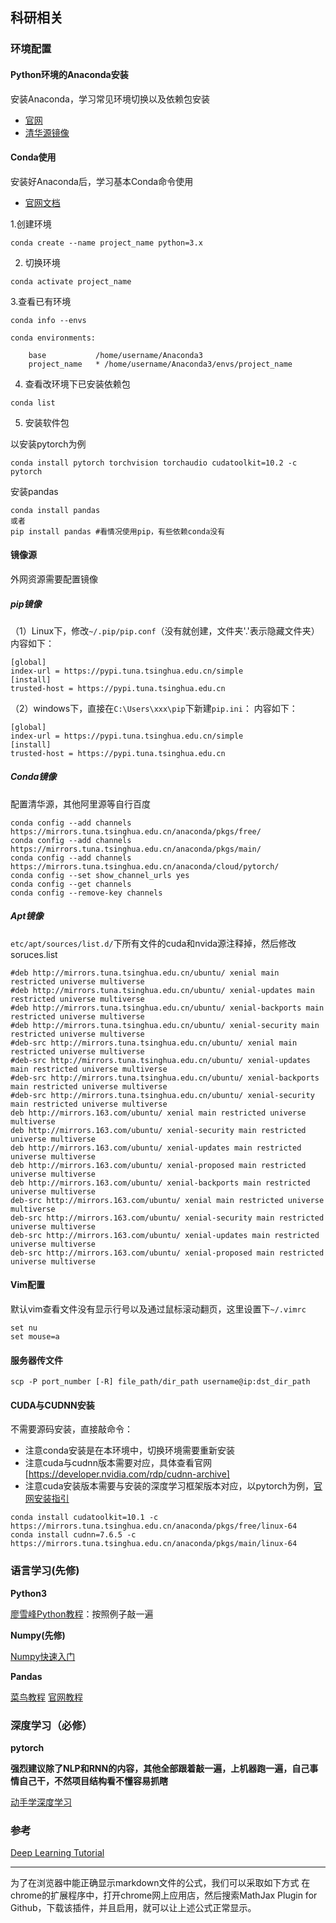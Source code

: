 ## 科研相关

### 环境配置

#### Python环境的Anaconda安装

安装Anaconda，学习常见环境切换以及依赖包安装
- [官网](https://www.anaconda.com/)
- [清华源镜像](https://mirrors.tuna.tsinghua.edu.cn/anaconda/archive/)

#### Conda使用

安装好Anaconda后，学习基本Conda命令使用
- [官网文档](https://docs.conda.io/projects/conda/en/latest/user-guide/getting-started.html)

1.创建环境

```
conda create --name project_name python=3.x
```
2. 切换环境

```
conda activate project_name
```

3.查看已有环境

```
conda info --envs
```

```
conda environments:

    base           /home/username/Anaconda3
    project_name   * /home/username/Anaconda3/envs/project_name
```

4. 查看改环境下已安装依赖包

```
conda list
```

5. 安装软件包

以安装pytorch为例
```
conda install pytorch torchvision torchaudio cudatoolkit=10.2 -c pytorch
```

安装pandas
```
conda install pandas
或者
pip install pandas #看情况使用pip，有些依赖conda没有
```

#### 镜像源

外网资源需要配置镜像

##### pip镜像

（1）Linux下，修改`~/.pip/pip.conf`（没有就创建，文件夹'.'表示隐藏文件夹）
内容如下：
```
[global]
index-url = https://pypi.tuna.tsinghua.edu.cn/simple
[install]
trusted-host = https://pypi.tuna.tsinghua.edu.cn
```
（2）windows下，直接在`C:\Users\xxx\pip`下新建`pip.ini`：
内容如下：
```
[global]
index-url = https://pypi.tuna.tsinghua.edu.cn/simple
[install]
trusted-host = https://pypi.tuna.tsinghua.edu.cn
```

##### Conda镜像

配置清华源，其他阿里源等自行百度
```
conda config --add channels https://mirrors.tuna.tsinghua.edu.cn/anaconda/pkgs/free/
conda config --add channels https://mirrors.tuna.tsinghua.edu.cn/anaconda/pkgs/main/
conda config --add channels https://mirrors.tuna.tsinghua.edu.cn/anaconda/cloud/pytorch/
conda config --set show_channel_urls yes
conda config --get channels
conda config --remove-key channels
```

##### Apt镜像

`etc/apt/sources/list.d/`下所有文件的cuda和nvida源注释掉，然后修改soruces.list
```
#deb http://mirrors.tuna.tsinghua.edu.cn/ubuntu/ xenial main restricted universe multiverse
#deb http://mirrors.tuna.tsinghua.edu.cn/ubuntu/ xenial-updates main restricted universe multiverse
#deb http://mirrors.tuna.tsinghua.edu.cn/ubuntu/ xenial-backports main restricted universe multiverse
#deb http://mirrors.tuna.tsinghua.edu.cn/ubuntu/ xenial-security main restricted universe multiverse
#deb-src http://mirrors.tuna.tsinghua.edu.cn/ubuntu/ xenial main restricted universe multiverse
#deb-src http://mirrors.tuna.tsinghua.edu.cn/ubuntu/ xenial-updates main restricted universe multiverse
#deb-src http://mirrors.tuna.tsinghua.edu.cn/ubuntu/ xenial-backports main restricted universe multiverse
#deb-src http://mirrors.tuna.tsinghua.edu.cn/ubuntu/ xenial-security main restricted universe multiverse
deb http://mirrors.163.com/ubuntu/ xenial main restricted universe multiverse
deb http://mirrors.163.com/ubuntu/ xenial-security main restricted universe multiverse
deb http://mirrors.163.com/ubuntu/ xenial-updates main restricted universe multiverse
deb http://mirrors.163.com/ubuntu/ xenial-proposed main restricted universe multiverse
deb http://mirrors.163.com/ubuntu/ xenial-backports main restricted universe multiverse
deb-src http://mirrors.163.com/ubuntu/ xenial main restricted universe multiverse
deb-src http://mirrors.163.com/ubuntu/ xenial-security main restricted universe multiverse
deb-src http://mirrors.163.com/ubuntu/ xenial-updates main restricted universe multiverse
deb-src http://mirrors.163.com/ubuntu/ xenial-proposed main restricted universe multiverse
```

#### Vim配置

默认vim查看文件没有显示行号以及通过鼠标滚动翻页，这里设置下`~/.vimrc`
```
set nu
set mouse=a
```

#### 服务器传文件

```
scp -P port_number [-R] file_path/dir_path username@ip:dst_dir_path
```

#### CUDA与CUDNN安装

不需要源码安装，直接敲命令：
- 注意conda安装是在本环境中，切换环境需要重新安装
- 注意cuda与cudnn版本需要对应，具体查看官网[https://developer.nvidia.com/rdp/cudnn-archive]
- 注意cuda安装版本需要与安装的深度学习框架版本对应，以pytorch为例，[官网安装指引](https://pytorch.org/get-started/locally/)
```
conda install cudatoolkit=10.1 -c https://mirrors.tuna.tsinghua.edu.cn/anaconda/pkgs/free/linux-64
conda install cudnn=7.6.5 -c https://mirrors.tuna.tsinghua.edu.cn/anaconda/pkgs/main/linux-64

```

### 语言学习(先修)

**Python3**

[廖雪峰Python教程](https://www.liaoxuefeng.com/wiki/1016959663602400)：按照例子敲一遍

**Numpy(先修)**

[Numpy快速入门](https://www.numpy.org.cn/user/quickstart.html)

**Pandas**

[菜鸟教程](https://www.runoob.com/pandas/pandas-tutorial.html)
[官网教程](https://pandas.pydata.org/docs/getting_started/intro_tutorials/index.html)

### 深度学习（必修）

**pytorch**

**强烈建议除了NLP和RNN的内容，其他全部跟着敲一遍，上机器跑一遍，自己事情自己干，不然项目结构看不懂容易抓瞎**

[动手学深度学习](https://tangshusen.me/Dive-into-DL-PyTorch/#/)

### 参考

[Deep Learning Tutorial](https://github.com/Mikoto10032/DeepLearning)

---

为了在浏览器中能正确显示markdown文件的公式，我们可以采取如下方式
在chrome的扩展程序中，打开chrome网上应用店，然后搜索MathJax Plugin for Github，下载该插件，并且启用，就可以让上述公式正常显示。
